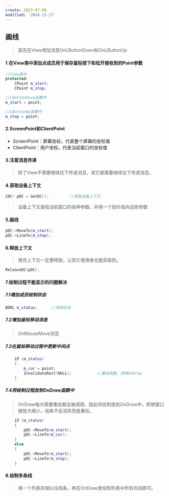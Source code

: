 ```yaml
---
create: 2023-07-08
modified: '2024-11-17'
---
```


## 画线

> 首先在View增加消息OnLButtonDown和OnLButtonUp

#### 1.在View类中添加点成员用于保存鼠标按下和松开接收到的Point参数

```C++
//View类中
protected:
	CPoint m_start;
	CPoint m_stop;

//LBottonDown函数中
m_start = point; 

//LBottonUp函数中
m_stop = point;
```

#### 2.ScreenPoint和ClientPoint

* ScreenPoint：屏幕坐标，代表整个屏幕的坐标值
* ClientPoint：用户坐标，代表当前窗口的坐标值

#### 3.注意消息传递

> 除了View不需要继续往下传递消息，其它都需要继续往下传递消息。

#### 4.获取设备上下文

```C++
CDC* pDC = GetDC();			//获取设备上下文
```

> 设备上下文是指当前窗口的各种参数，并用一个指针指向这些参数

#### 5.画线

```C++
pDC->MoveTo(m_start);
pDC->LineTo(m_stop);
```

#### 6.释放上下文

> 用完上下文一定要释放，让其它使用者也能获取到。

```C++
ReleaseDC(pDC);
```

#### 7.绘制过程不能显示的问题解决

##### 7.1增加成员绘制状态

```C++
BOOL m_status;		//绘制状态
```

##### 7.2增加鼠标移动消息

> OnMouseMove消息

##### 7.3在鼠标移动过程中更新中间点

```C++
	if (m_status)
	{
		m_cur = point;
		InvalidateRect(NULL);			//重绘函数，调用OnDraw
	}
```

##### 7.4将绘制过程放到OnDraw函数中

> OnDraw每次需要重绘都会被调用，因此将绘制放到OnDraw中，即使窗口被放大缩小，线条不会消失而是重绘。

```C++
	if (m_status)
	{
		pDC->MoveTo(m_start);
		pDC->LineTo(m_cur);
	}
	else
	{
		pDC->MoveTo(m_start);
		pDC->LineTo(m_stop);
	}
```

#### 8.绘制多条线

> 用一个列表存储以往线条，再在OnDraw里绘制列表中所有的线即可。